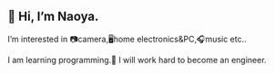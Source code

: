 ## 👋 Hi, I’m Naoya.
I’m interested in 📷camera,🖥️home electronics&PC,🎧music etc..

I am learning programming.👀
I will work hard to become an engineer.

<!---
Naoya-Program/Naoya-Program is a ✨ special ✨ repository because its `README.md` (this file) appears on your GitHub profile.
You can click the Preview link to take a look at your changes.
--->
